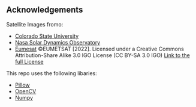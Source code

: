 Acknowledgements
----------------
Satellite Images fromo:
* [Colorado State University](https://www.colostate.edu/)
* [Nasa Solar Dynamics Observatory](https://sdo.gsfc.nasa.gov/)
* [Eumesat](https://view.eumetsat.int/productviewer?v=default) ©EUMETSAT [2022]. Licensed under a Creative Commons Attribution-Share Alike 3.0 IGO License (CC BY-SA 3.0 IGO) [Link to the full License](https://creativecommons.org/licenses/by-sa/3.0/igo/legalcode)

This repo uses the following libaries:
* [Pillow](https://github.com/python-pillow)
* [OpenCV](https://github.com/opencv)
* [Numpy](https://github.com/numpy)
